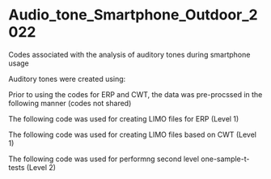 # Audio_tone_Smartphone_Outdoor_2022
Codes associated with the analysis of auditory tones during smartphone usage


Auditory tones were created using: 


Prior to using the codes for ERP and CWT, the data was pre-procssed in the following manner (codes not shared)


The following code was used for creating LIMO files for ERP (Level 1) 


The following code was used for creating LIMO files based on CWT (Level 1) 


The following code was used for performng second level one-sample-t-tests (Level 2)  
